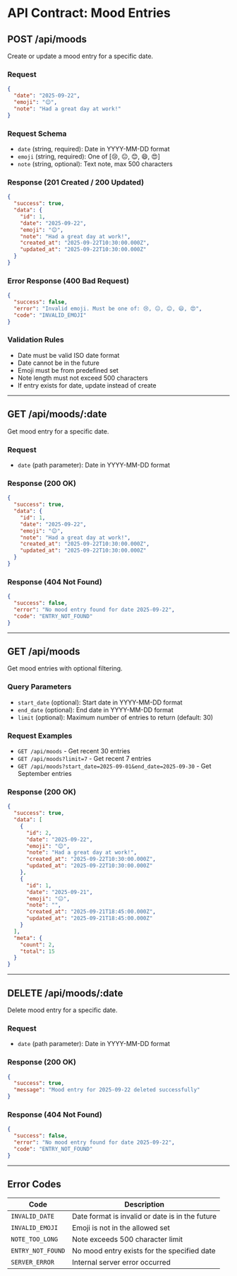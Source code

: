# API Contract: Mood Entries

## POST /api/moods
Create or update a mood entry for a specific date.

### Request
```json
{
  "date": "2025-09-22",
  "emoji": "😊",
  "note": "Had a great day at work!"
}
```

### Request Schema
- `date` (string, required): Date in YYYY-MM-DD format
- `emoji` (string, required): One of [😢, 😐, 😊, 😄, 😍]
- `note` (string, optional): Text note, max 500 characters

### Response (201 Created / 200 Updated)
```json
{
  "success": true,
  "data": {
    "id": 1,
    "date": "2025-09-22",
    "emoji": "😊",
    "note": "Had a great day at work!",
    "created_at": "2025-09-22T10:30:00.000Z",
    "updated_at": "2025-09-22T10:30:00.000Z"
  }
}
```

### Error Response (400 Bad Request)
```json
{
  "success": false,
  "error": "Invalid emoji. Must be one of: 😢, 😐, 😊, 😄, 😍",
  "code": "INVALID_EMOJI"
}
```

### Validation Rules
- Date must be valid ISO date format
- Date cannot be in the future
- Emoji must be from predefined set
- Note length must not exceed 500 characters
- If entry exists for date, update instead of create

---

## GET /api/moods/:date
Get mood entry for a specific date.

### Request
- `date` (path parameter): Date in YYYY-MM-DD format

### Response (200 OK)
```json
{
  "success": true,
  "data": {
    "id": 1,
    "date": "2025-09-22",
    "emoji": "😊",
    "note": "Had a great day at work!",
    "created_at": "2025-09-22T10:30:00.000Z",
    "updated_at": "2025-09-22T10:30:00.000Z"
  }
}
```

### Response (404 Not Found)
```json
{
  "success": false,
  "error": "No mood entry found for date 2025-09-22",
  "code": "ENTRY_NOT_FOUND"
}
```

---

## GET /api/moods
Get mood entries with optional filtering.

### Query Parameters
- `start_date` (optional): Start date in YYYY-MM-DD format
- `end_date` (optional): End date in YYYY-MM-DD format
- `limit` (optional): Maximum number of entries to return (default: 30)

### Request Examples
- `GET /api/moods` - Get recent 30 entries
- `GET /api/moods?limit=7` - Get recent 7 entries
- `GET /api/moods?start_date=2025-09-01&end_date=2025-09-30` - Get September entries

### Response (200 OK)
```json
{
  "success": true,
  "data": [
    {
      "id": 2,
      "date": "2025-09-22",
      "emoji": "😊",
      "note": "Had a great day at work!",
      "created_at": "2025-09-22T10:30:00.000Z",
      "updated_at": "2025-09-22T10:30:00.000Z"
    },
    {
      "id": 1,
      "date": "2025-09-21",
      "emoji": "😐",
      "note": "",
      "created_at": "2025-09-21T18:45:00.000Z",
      "updated_at": "2025-09-21T18:45:00.000Z"
    }
  ],
  "meta": {
    "count": 2,
    "total": 15
  }
}
```

---

## DELETE /api/moods/:date
Delete mood entry for a specific date.

### Request
- `date` (path parameter): Date in YYYY-MM-DD format

### Response (200 OK)
```json
{
  "success": true,
  "message": "Mood entry for 2025-09-22 deleted successfully"
}
```

### Response (404 Not Found)
```json
{
  "success": false,
  "error": "No mood entry found for date 2025-09-22",
  "code": "ENTRY_NOT_FOUND"
}
```

---

## Error Codes

| Code | Description |
|------|-------------|
| `INVALID_DATE` | Date format is invalid or date is in the future |
| `INVALID_EMOJI` | Emoji is not in the allowed set |
| `NOTE_TOO_LONG` | Note exceeds 500 character limit |
| `ENTRY_NOT_FOUND` | No mood entry exists for the specified date |
| `SERVER_ERROR` | Internal server error occurred |